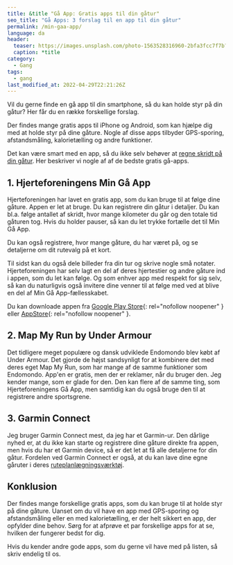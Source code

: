 ```yaml
---
title: &title "Gå App: Gratis apps til din gåtur"
seo_title: "Gå Apps: 3 forslag til en app til din gåtur" 
permalink: /min-gaa-app/
language: da
header:
  teaser: https://images.unsplash.com/photo-1563528316960-2bfa3fcc7f7b?ixlib=rb-1.2.1&ixid=MnwxMjA3fDB8MHxwaG90by1wYWdlfHx8fGVufDB8fHx8&auto=format&fit=crop&w=400&q=5
  caption: *title
category:
  - Gang
tags:
  - gang
last_modified_at: 2022-04-29T22:21:26Z
---
```


Vil du gerne finde en gå app til din smartphone, så du kan holde styr på din gåtur? Her får du en række forskellige forslag.

Der findes mange gratis apps til iPhone og Android, som kan hjælpe dig med at holde styr på dine gåture. Nogle af disse apps tilbyder GPS-sporing, afstandsmåling, kalorietælling og andre funktioner.

Det kan være smart med en app, så du ikke selv behøver at [regne skridt på din gåtur](/skridt-pr-km-10000/). Her beskriver vi nogle af af de bedste gratis gå-apps.

## 1. Hjerteforeningens Min Gå App

Hjerteforeningen har lavet en gratis app, som du kan bruge til at følge dine gåture. Appen er let at bruge. Du kan registrere din gåtur i detaljer. Du kan bl.a. følge antallet af skridt, hvor mange kilometer du går og den totale tid gåturen tog. Hvis du holder pauser, så kan du let trykke fortælle det til Min Gå App.

Du kan også registrere, hvor mange gåture, du har været på, og se detaljerne om dit rutevalg på et kort.

Til sidst kan du også dele billeder fra din tur og skrive nogle små notater. Hjerteforeningen har selv lagt en del af deres hjertestier og andre gåture ind i appen, som du let kan følge. Og som enhver app med respekt for sig selv, så kan du naturligvis også invitere dine venner til at følge med ved at blive en del af Min Gå App-fællesskabet.

Du kan downloade appen fra [Google Play Store](https://play.google.com/store/apps/details?id=dk.hjerteforening.gaaapp&hl=da&gl=US){: rel="nofollow noopener" } eller [AppStore](https://apps.apple.com/dk/app/min-g%C3%A5-app/id1317748782?l=da){: rel="nofollow noopener" }.

## 2. Map My Run by Under Armour

Det tidligere meget populære og dansk udviklede Endomondo blev købt af Under Armour. Det gjorde de højst sandsynligt for at kombinere det med deres eget Map My Run, som har mange af de samme funktioner som Endomondo. App'en er gratis, men der er reklamer, når du bruger den. Jeg kender mange, som er glade for den. Den kan flere af de samme ting, som Hjerteforeningens Gå App, men samtidig kan du også bruge den til at registrere andre sportsgrene.

## 3. Garmin Connect

Jeg bruger Garmin Connect mest, da jeg har et Garmin-ur. Den dårlige nyhed er, at du ikke kan starte og registrere dine gåture direkte fra appen, men hvis du har et Garmin device, så er det let at få alle detaljerne for din gåtur. Fordelen ved Garmin Connect er også, at du kan lave dine egne gåruter i deres [ruteplanlægningsværktøj](/ruteopmaaler-loebetur/).

## Konklusion

Der findes mange forskellige gratis apps, som du kan bruge til at holde styr på dine gåture. Uanset om du vil have en app med GPS-sporing og afstandsmåling eller en med kalorietælling, er der helt sikkert en app, der opfylder dine behov. Sørg for at afprøve et par forskellige apps for at se, hvilken der fungerer bedst for dig.

Hvis du kender andre gode apps, som du gerne vil have med på listen, så skriv endelig til os.
